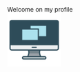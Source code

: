 <div class="text-blue mb-2">
  Welcome on my profile
</div>  
<img src="Picture/logo.png" alt="Logo" width="125" height="125" />

